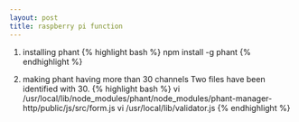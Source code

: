 ```yaml
---
layout: post
title: raspberry pi function
---
```


1. installing phant
{% highlight bash %}
npm install -g phant
{% endhighlight %}



2. making phant having more than 30 channels
  Two files have been identified with 30. 
{% highlight bash %}
vi /usr/local/lib/node_modules/phant/node_modules/phant-manager-http/public/js/src/form.js
vi  /usr/local/lib/validator.js 
{% endhighlight %}


